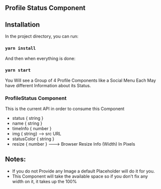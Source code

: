 ## Profile Status Component 

## Installation

In the project directory, you can run:

### `yarn install`

And then when everything is done:

### `yarn start`

You Will see a Group of 4 Profile Components like a Social Menu Each May have different Information about its Status.

### ProfileStatus Component

This is the current API in order to consume this Component

  *  status { string }
  *  name { string }
  *  timeInfo { number }
  *  img { string} --> src URL
  *  statusColor { string }
  *  resize { number } ---> Browser Resize Info (Width) In Pixels 

## Notes:

  * If you do not Provide any Image a default Placeholder will do it for you.
  * This Component will take the available space so if you don't fix any width on it, it takes up the 100%
